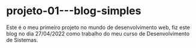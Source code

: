 # projeto-01---blog-simples
Este é o meu primeiro projeto no mundo de desenvolvimento web, fiz este blog no dia 27/04/2022 como trabalho do meu curso de Desenvolvimento de Sistemas.
